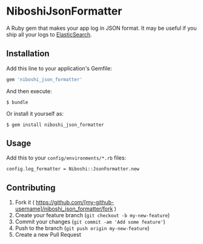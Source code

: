 # NiboshiJsonFormatter

A Ruby gem that makes your app log in JSON format. It may be useful if you ship all your logs to [ElasticSearch](http://www.elasticsearch.org/).

## Installation

Add this line to your application's Gemfile:

```ruby
gem 'niboshi_json_formatter'
```

And then execute:

    $ bundle

Or install it yourself as:

    $ gem install niboshi_json_formatter

## Usage

Add this to your `config/environments/*.rb` files:

```
config.log_formatter = Niboshi::JsonFormatter.new
```

## Contributing

1. Fork it ( https://github.com/[my-github-username]/niboshi_json_formatter/fork )
2. Create your feature branch (`git checkout -b my-new-feature`)
3. Commit your changes (`git commit -am 'Add some feature'`)
4. Push to the branch (`git push origin my-new-feature`)
5. Create a new Pull Request
